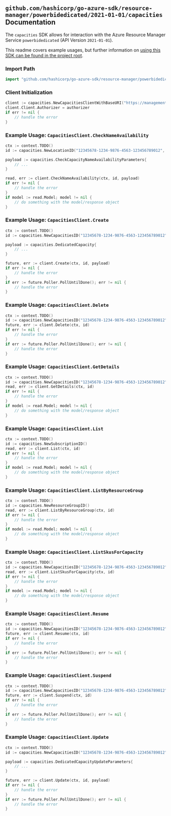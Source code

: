 
## `github.com/hashicorp/go-azure-sdk/resource-manager/powerbidedicated/2021-01-01/capacities` Documentation

The `capacities` SDK allows for interaction with the Azure Resource Manager Service `powerbidedicated` (API Version `2021-01-01`).

This readme covers example usages, but further information on [using this SDK can be found in the project root](https://github.com/hashicorp/go-azure-sdk/tree/main/docs).

### Import Path

```go
import "github.com/hashicorp/go-azure-sdk/resource-manager/powerbidedicated/2021-01-01/capacities"
```


### Client Initialization

```go
client := capacities.NewCapacitiesClientWithBaseURI("https://management.azure.com")
client.Client.Authorizer = authorizer
if err != nil {
	// handle the error
}
```


### Example Usage: `CapacitiesClient.CheckNameAvailability`

```go
ctx := context.TODO()
id := capacities.NewLocationID("12345678-1234-9876-4563-123456789012", "locationValue")

payload := capacities.CheckCapacityNameAvailabilityParameters{
	// ...
}

read, err := client.CheckNameAvailability(ctx, id, payload)
if err != nil {
	// handle the error
}
if model := read.Model; model != nil {
	// do something with the model/response object
}
```


### Example Usage: `CapacitiesClient.Create`

```go
ctx := context.TODO()
id := capacities.NewCapacitiesID("12345678-1234-9876-4563-123456789012", "example-resource-group", "dedicatedCapacityValue")

payload := capacities.DedicatedCapacity{
	// ...
}

future, err := client.Create(ctx, id, payload)
if err != nil {
	// handle the error
}
if err := future.Poller.PollUntilDone(); err != nil {
	// handle the error
}
```


### Example Usage: `CapacitiesClient.Delete`

```go
ctx := context.TODO()
id := capacities.NewCapacitiesID("12345678-1234-9876-4563-123456789012", "example-resource-group", "dedicatedCapacityValue")
future, err := client.Delete(ctx, id)
if err != nil {
	// handle the error
}
if err := future.Poller.PollUntilDone(); err != nil {
	// handle the error
}
```


### Example Usage: `CapacitiesClient.GetDetails`

```go
ctx := context.TODO()
id := capacities.NewCapacitiesID("12345678-1234-9876-4563-123456789012", "example-resource-group", "dedicatedCapacityValue")
read, err := client.GetDetails(ctx, id)
if err != nil {
	// handle the error
}
if model := read.Model; model != nil {
	// do something with the model/response object
}
```


### Example Usage: `CapacitiesClient.List`

```go
ctx := context.TODO()
id := capacities.NewSubscriptionID()
read, err := client.List(ctx, id)
if err != nil {
	// handle the error
}
if model := read.Model; model != nil {
	// do something with the model/response object
}
```


### Example Usage: `CapacitiesClient.ListByResourceGroup`

```go
ctx := context.TODO()
id := capacities.NewResourceGroupID()
read, err := client.ListByResourceGroup(ctx, id)
if err != nil {
	// handle the error
}
if model := read.Model; model != nil {
	// do something with the model/response object
}
```


### Example Usage: `CapacitiesClient.ListSkusForCapacity`

```go
ctx := context.TODO()
id := capacities.NewCapacitiesID("12345678-1234-9876-4563-123456789012", "example-resource-group", "dedicatedCapacityValue")
read, err := client.ListSkusForCapacity(ctx, id)
if err != nil {
	// handle the error
}
if model := read.Model; model != nil {
	// do something with the model/response object
}
```


### Example Usage: `CapacitiesClient.Resume`

```go
ctx := context.TODO()
id := capacities.NewCapacitiesID("12345678-1234-9876-4563-123456789012", "example-resource-group", "dedicatedCapacityValue")
future, err := client.Resume(ctx, id)
if err != nil {
	// handle the error
}
if err := future.Poller.PollUntilDone(); err != nil {
	// handle the error
}
```


### Example Usage: `CapacitiesClient.Suspend`

```go
ctx := context.TODO()
id := capacities.NewCapacitiesID("12345678-1234-9876-4563-123456789012", "example-resource-group", "dedicatedCapacityValue")
future, err := client.Suspend(ctx, id)
if err != nil {
	// handle the error
}
if err := future.Poller.PollUntilDone(); err != nil {
	// handle the error
}
```


### Example Usage: `CapacitiesClient.Update`

```go
ctx := context.TODO()
id := capacities.NewCapacitiesID("12345678-1234-9876-4563-123456789012", "example-resource-group", "dedicatedCapacityValue")

payload := capacities.DedicatedCapacityUpdateParameters{
	// ...
}

future, err := client.Update(ctx, id, payload)
if err != nil {
	// handle the error
}
if err := future.Poller.PollUntilDone(); err != nil {
	// handle the error
}
```
